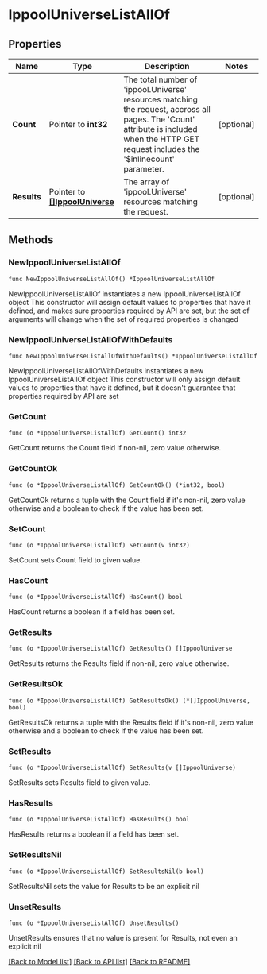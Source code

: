 # IppoolUniverseListAllOf

## Properties

Name | Type | Description | Notes
------------ | ------------- | ------------- | -------------
**Count** | Pointer to **int32** | The total number of &#39;ippool.Universe&#39; resources matching the request, accross all pages. The &#39;Count&#39; attribute is included when the HTTP GET request includes the &#39;$inlinecount&#39; parameter. | [optional] 
**Results** | Pointer to [**[]IppoolUniverse**](ippool.Universe.md) | The array of &#39;ippool.Universe&#39; resources matching the request. | [optional] 

## Methods

### NewIppoolUniverseListAllOf

`func NewIppoolUniverseListAllOf() *IppoolUniverseListAllOf`

NewIppoolUniverseListAllOf instantiates a new IppoolUniverseListAllOf object
This constructor will assign default values to properties that have it defined,
and makes sure properties required by API are set, but the set of arguments
will change when the set of required properties is changed

### NewIppoolUniverseListAllOfWithDefaults

`func NewIppoolUniverseListAllOfWithDefaults() *IppoolUniverseListAllOf`

NewIppoolUniverseListAllOfWithDefaults instantiates a new IppoolUniverseListAllOf object
This constructor will only assign default values to properties that have it defined,
but it doesn't guarantee that properties required by API are set

### GetCount

`func (o *IppoolUniverseListAllOf) GetCount() int32`

GetCount returns the Count field if non-nil, zero value otherwise.

### GetCountOk

`func (o *IppoolUniverseListAllOf) GetCountOk() (*int32, bool)`

GetCountOk returns a tuple with the Count field if it's non-nil, zero value otherwise
and a boolean to check if the value has been set.

### SetCount

`func (o *IppoolUniverseListAllOf) SetCount(v int32)`

SetCount sets Count field to given value.

### HasCount

`func (o *IppoolUniverseListAllOf) HasCount() bool`

HasCount returns a boolean if a field has been set.

### GetResults

`func (o *IppoolUniverseListAllOf) GetResults() []IppoolUniverse`

GetResults returns the Results field if non-nil, zero value otherwise.

### GetResultsOk

`func (o *IppoolUniverseListAllOf) GetResultsOk() (*[]IppoolUniverse, bool)`

GetResultsOk returns a tuple with the Results field if it's non-nil, zero value otherwise
and a boolean to check if the value has been set.

### SetResults

`func (o *IppoolUniverseListAllOf) SetResults(v []IppoolUniverse)`

SetResults sets Results field to given value.

### HasResults

`func (o *IppoolUniverseListAllOf) HasResults() bool`

HasResults returns a boolean if a field has been set.

### SetResultsNil

`func (o *IppoolUniverseListAllOf) SetResultsNil(b bool)`

 SetResultsNil sets the value for Results to be an explicit nil

### UnsetResults
`func (o *IppoolUniverseListAllOf) UnsetResults()`

UnsetResults ensures that no value is present for Results, not even an explicit nil

[[Back to Model list]](../README.md#documentation-for-models) [[Back to API list]](../README.md#documentation-for-api-endpoints) [[Back to README]](../README.md)


